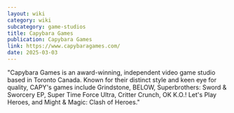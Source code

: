 ```yaml
---
layout: wiki
category: wiki
subcategory: game-studios
title: Capybara Games
publication: Capybara Games
link: https://www.capybaragames.com/
date: 2025-03-03
---
```


"Capybara Games is an award-winning, independent video game studio based in Toronto Canada. Known for their distinct style and keen eye for quality, CAPY's games include Grindstone, BELOW, Superbrothers: Sword & Sworcery EP, Super Time Force Ultra, Critter Crunch, OK K.O.! Let's Play Heroes, and Might & Magic: Clash of Heroes."
